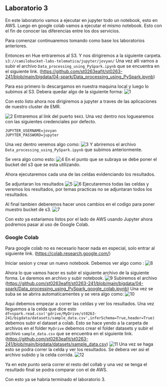 ## Laboratorio 3

En este laboratorio vamos a ejecutar en jupyter todo un notebook, esto en AWS. Luego en google colab vamos a ejecutar el mismo notebook.
Esto con el fin de conocer las diferencias entre los dos servicios.

Para comenzar continuaremos tomando como base los laboratorios anteriores. 

Entonces en Hue entraremos al S3.
Y nos dirigiremos a la siguiente carpeta.
`s3://camilobucket-labs-telematica/jupyter/jovyan/`
Una vez alli vamos a subir el archivo `Data_processing_using_PySpark.ipynb` que se encuentra en el siguiente link. 
(https://github.com/st0263eafit/st0263-241/blob/main/bigdata/04-spark/Data_processing_using_PySpark.ipynb)

Para eso primero lo descargamos en nuestra maquina local y luego lo subimos al S3.
Debera quedar algo de la siguiente forma:
![1](./images/1.png)

Con esto listo ahora nos dirigiremos a jupyter a traves de las aplicaciones de nuestro cluster de EMR.

![2](./images/2.png)
Entraremos al link del puerto `9443`.
Una vez dentro nos loguearemos con las siguientes credenciales por defecto.
```
JUPYTER_USERNAME=jovyan
JUPYTER_PASSWORD=jupyter
```
Una vez dentro veremos algo como:
![3](./images/3.png)
Y abriremos el archivo `Data_processing_using_PySpark.ipynb` que subimos anteriormente.

Se vera algo como esto:
![4](./images/4.png)
En el punto que se subraya se debe poner el bucket del s3 que se esta utilizando.

Ahora ejecutaremos cada una de las celdas evidenciando los resultados.

Se adjuntaran los resultados
![5](./images/5.png)
![6](./images/6.png)
Ejecutaremos todas las celdas y veremos los resultados, por temas practicas no se adjuntaran todos los resultados.

Al final tambien deberemos hacer unos cambios en el codigo para poner muestro bucket de s3.
![7](./images/7.png)

Con esto ya estariamos listos por el lado de AWS usando Jupyter ahora podremos pasar al uso de Google Colab.

### Google Colab

Para google colab no es necesario hacer nada en especial, solo entrar al siguiente link. (https://colab.research.google.com/)

Iniciar sesion y crear un nuevo notebook.
Debemos ver algo como :
![8](./images/8.png)

Ahora lo que vamos hacer es subir el siguiente archivo de la siguiente forma.
Le daremos en archivo y subir notebook.
![9](./images/9.png)
Subiremos el archivo (https://github.com/st0263eafit/st0263-241/blob/main/bigdata/04-spark/Data_processing_using_PySpark_google_colab.ipynb)
Una vez se suba se se abrira automaticamentes y se vera algo como:
![10](./images/10.png)

Aqui debemos empezar a correr las celdas y ver los resultados.
Una vez lleguemos a la celda que dice esto
`df=spark.read.csv('gdrive/MyDrive/st0263-241/bigdata/datasets/sample_data.csv',inferSchema=True,header=True)` debemos subir el dataset a colab.
Esto se hace yendo a la carpeta de archivos en el folder `MyDrive` debemos crear el folder datasets y subir el archivo `sample_data.csv` que se encuentra en el siguiente link. (https://github.com/st0263eafit/st0263-241/blob/main/bigdata/datasets/sample_data.csv)
![11](./images/11.png)
Una vez se haga esto se podra correr la celda y ver los resultados. Se debera ver asi el archivo subido y la celda corrida.
![12](./images/12.png)

Ya en este punto seria correr el resto del collab y una vez se tenga el resultado final se podra comparar con el de AWS.

Con esto ya se habria terminado el laboratorio 3.


